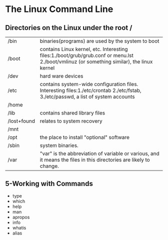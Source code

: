 # The Linux Command Line



## Directories on the Linux under the root /

|             |                                                              |
| ----------- | ------------------------------------------------------------ |
| /bin        | binaries(programs) are used by the system to boot            |
| /boot       | contains Linux kernel, etc.    Interesting files:1./boot/grub/grub.conf or menu.lst  2./boot/vmlinuz (or something similar), the linux kernel |
| /dev        | hard ware devices                                            |
| /etc        | contains system-wide configuration files.    Interesting files:1./etc/crontab    2./etc/fstab,     3./etc/passwd, a list of system accounts |
| /home       |                                                              |
| /lib        | contains shared library files                                |
| /lost+found | relates to system recovery                                   |
| /mnt        |                                                              |
| /opt        | the place to install "optional" software                     |
| /sbin       | system binaries.                                             |
| /var        | "var" is the abbreviation of variable or various, and it means the files in this directories are likely to change. |





## 5-Working with Commands

- type
- which
- help
- man
- apropos
- info
- whatis
- alias

